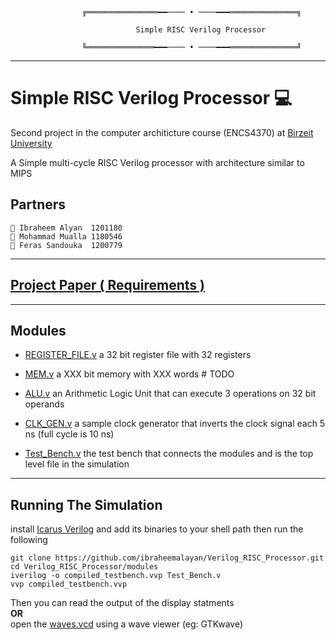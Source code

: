                     ╔════════════════━━──── • ────━━━═══════════════╗

                                Simple RISC Verilog Processor

                    ╚═══════════════━━━──── • ────━━━═══════════════╝

---

# Simple RISC Verilog Processor 💻

Second project in the computer architicture course (ENCS4370) at [Birzeit University](https://www.birzeit.edu/)

A Simple multi-cycle RISC Verilog processor with architecture similar to MIPS

## Partners

```
👷 Ibraheem Alyan  1201180
👷 Mohammad Mualla 1180546
👷 Feras Sandouka  1200779
```

---

## [Project Paper ( Requirements )](./Project_Paper.pdf)

---

## Modules

- [REGISTER_FILE.v](./modules/REGISTER_FILE.v)
  a 32 bit register file with 32 registers

- [MEM.v](./modules/MEM.v)
  a XXX bit memory with XXX words # TODO

- [ALU.v](./modules/ALU.v)
  an Arithmetic Logic Unit that can execute 3 operations on 32 bit operands

- [CLK_GEN.v](./modules/CLK_GEN.v)
  a sample clock generator that inverts the clock signal each 5 ns (full cycle is 10 ns)

- [Test_Bench.v](./modules/Test_Bench.v)
  the test bench that connects the modules and is the top level file in the simulation

---

## Running The Simulation

install [Icarus Verilog](https://github.com/steveicarus/iverilog) and add its binaries to your shell path then run the following

```
git clone https://github.com/ibraheemalayan/Verilog_RISC_Processor.git
cd Verilog_RISC_Processor/modules
iverilog -o compiled_testbench.vvp Test_Bench.v
vvp compiled_testbench.vvp
```

Then you can read the output of the display statments  
**OR**  
open the [waves.vcd](./modules/waves.vcd) using a wave viewer (eg: GTKwave)

<!-- ------------------------------

## Simulations on GTKwave

>>> Visit the link of each simulation to view the **Discussion**, simulation text output, memory table view, memory loading code, and the high quality images links

------------------------------ -->
<!--
#### [Simulation 1](Simulation_1.md)
![waveform on GTKwave](./img/simulation_1_screenshot.png)

------------------------------

#### [Simulation 2](Simulation_2.md)
![waveform on GTKwave](./img/simulation_2_screenshot.png)

------------------------------

#### [Simulation 3](Simulation_3.md)
![waveform on GTKwave](./img/simulation_3_screenshot.png)

------------------------------

#### [Simulation 4](Simulation_4.md)
![waveform on GTKwave](./img/simulation_4_screenshot.png)
 -->
